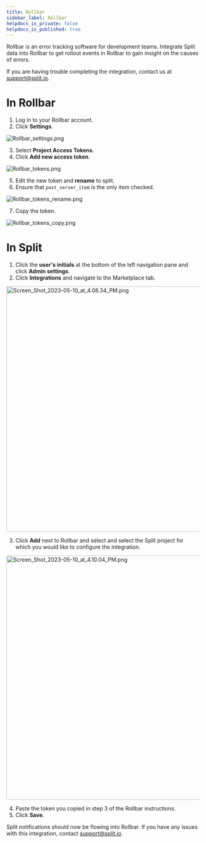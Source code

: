 ```yaml
---
title: Rollbar
sidebar_label: Rollbar
helpdocs_is_private: false
helpdocs_is_published: true
---
```


<p>
  <button hidden style={{borderRadius:'8px', border:'1px', fontFamily:'Courier New', fontWeight:'800', textAlign:'left'}}> help.split.io link: https://help.split.io/hc/en-us/articles/360020700732-Rollbar <br /> ✘ images still hosted on help.split.io </button>
</p>

Rollbar is an error tracking software for development teams. Integrate Split data into Rollbar to get rollout events in Rollbar to gain insight on the causes of errors. 

If you are having trouble completing the integration, contact us at [support@split.io](mailto:support@split.io).

# In Rollbar
 
1. Log in to your Rollbar account.
2. Click **Settings**.

<p>
	<img src="https://help.split.io/hc/article_attachments/360017383071/Rollbar_settings.png" alt="Rollbar_settings.png" />
</p>

3. Select **Project Access Tokens**.
4. Click **Add new access token**.

<p>
	<img src="https://help.split.io/hc/article_attachments/360017497852/Rollbar_tokens.png" alt="Rollbar_tokens.png" />
</p>

5. Edit the new token and **rename** to split.
6. Ensure that `post_server_item` is the only item checked. 

<p>
	<img src="https://help.split.io/hc/article_attachments/360017497832/Rollbar_tokens_rename.png" alt="Rollbar_tokens_rename.png" />
</p>

7. Copy the token. 

<p>
	<img src="https://help.split.io/hc/article_attachments/360017383051/Rollbar_tokens_copy.png" alt="Rollbar_tokens_copy.png" />
</p>

# In Split

1. Click the **user's initials** at the bottom of the left navigation pane and click **Admin settings**.
2. Click **Integrations** and navigate to the Marketplace tab.

<p>
  <img src="https://help.split.io/hc/article_attachments/15669100133389" alt="Screen_Shot_2023-05-10_at_4.08.34_PM.png" width="639" />
</p>

3. Click **Add** next to Rollbar and select and select the Split project for which you would like to configure the integration.

<p>
  <img src="https://help.split.io/hc/article_attachments/15669087486989" alt="Screen_Shot_2023-05-10_at_4.10.04_PM.png" width="636" />
</p>

4. Paste the token you copied in step 3 of the Rollbar instructions.
5. Click **Save**.

Split notifications should now be flowing into Rollbar. If you have any issues with this integration, contact [support@split.io](mailto:support@split.io).
